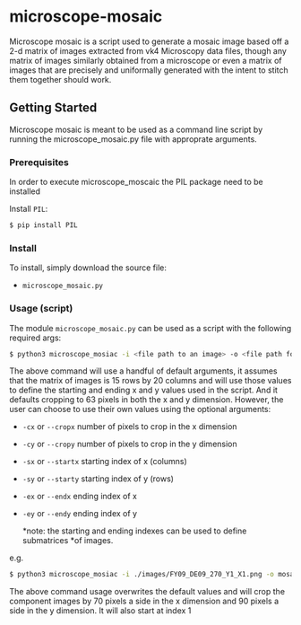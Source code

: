 # microscope-mosaic

Microscope mosaic is a script used to generate a mosaic image based off a
2-d matrix of images extracted from vk4 Microscopy data files, though
any matrix of images similarly obtained from a microscope or even a 
matrix of images that are precisely and uniformally generated with the 
intent to stitch them together should work.

## Getting Started

Microscope mosaic is meant to be used as a command line script by running the 
microscope_mosaic.py file with approprate arguments. 

### Prerequisites

In order to execute microscope_moscaic the PIL package need to be
installed

Install `PIL`:

```sh
$ pip install PIL
```

### Install

To install, simply download the source file:

* `microscope_mosaic.py`

### Usage (script)

The module `microscope_mosaic.py` can be used as a script with the following required
args:

```sh
$ python3 microscope_mosiac -i <file path to an image> -o <file path for output> 
```

The above command will use a handful of default arguments, it assumes that the 
matrix of images is 15 rows by 20 columns and will use those values to define
the starting and ending x and y values used in the script. And it defaults cropping
to 63 pixels in both the x and y dimension. However, the user can choose to use their
own values using the optional arguments:

* `-cx` or `--cropx` number of pixels to crop in the x dimension
* `-cy` or `--cropy` number of pixels to crop in the y dimension
* `-sx` or `--startx` starting index of x (columns) 
* `-sy` or `--starty` starting index of y (rows)
* `-ex` or `--endx` ending index of x 
* `-ey` or `--endy` ending index of y
   
   *note: the starting and ending indexes can be used to define submatrices
   *of images.

e.g.

```sh
$ python3 microscope_mosiac -i ./images/FY09_DE09_270_Y1_X1.png -o mosaic.png -cx 70 -cy 90 -sx 1 -sy 1 -ex 10 -ey 12 
```

The above command usage overwrites the default values and will crop the component
images by 70 pixels a side in the x dimension and 90 pixels a side in the y 
dimension. It will also start at index 1
















